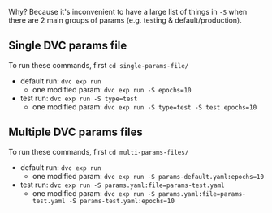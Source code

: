 Why? Because it's inconvenient to have a large list of things in `-S` when there are 2 main groups of params (e.g. testing & default/production).

## Single DVC params file

To run these commands, first `cd single-params-file/`

- default run: `dvc exp run`
  - one modified param: `dvc exp run -S epochs=10`
- test run: `dvc exp run -S type=test`
  - one modified param: `dvc exp run -S type=test -S test.epochs=10`

## Multiple DVC params files

To run these commands, first `cd multi-params-files/`

- default run: `dvc exp run`
  - one modified param: `dvc exp run -S params-default.yaml:epochs=10`
- test run: `dvc exp run -S params.yaml:file=params-test.yaml`
  - one modified param: `dvc exp run -S params.yaml:file=params-test.yaml -S params-test.yaml:epochs=10`
